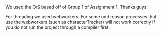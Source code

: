 We used the O/S based off of Group 1 of Assignment 1. Thanks guys!

For threading we used webworkers. For some odd reason processes that use the webworkers (such as characterTracker) will not work correctly if you do not run the project through a compiler first.

